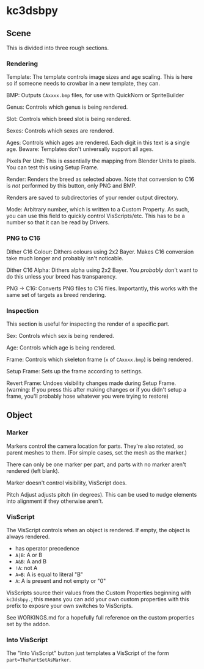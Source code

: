 # kc3dsbpy

## Scene

This is divided into three rough sections.

### Rendering

Template: The template controls image sizes and age scaling. This is here so if someone needs to crowbar in a new template, they can.

BMP: Outputs `CAxxxx.bmp` files, for use with QuickNorn or SpriteBuilder

Genus: Controls which genus is being rendered.

Slot: Controls which breed slot is being rendered.

Sexes: Controls which sexes are rendered.

Ages: Controls which ages are rendered. Each digit in this text is a single age. Beware: Templates don't universally support all ages.

Pixels Per Unit: This is essentially the mapping from Blender Units to pixels. You can test this using Setup Frame.

Render: Renders the breed as selected above. Note that conversion to C16 is *not* performed by this button, only PNG and BMP.

Renders are saved to subdirectories of your render output directory.

Mode: Arbitrary number, which is written to a Custom Property. As such, you can use this field to quickly control VisScripts/etc. This has to be a number so that it can be read by Drivers.

### PNG to C16

Dither C16 Colour: Dithers colours using 2x2 Bayer. Makes C16 conversion take much longer and probably isn't noticable.

Dither C16 Alpha: Dithers alpha using 2x2 Bayer. You *probably* don't want to do this unless your breed has transparency.

PNG -> C16: Converts PNG files to C16 files. Importantly, this works with the same set of targets as breed rendering.

### Inspection

This section is useful for inspecting the render of a specific part.

Sex: Controls which sex is being rendered.

Age: Controls which age is being rendered.

Frame: Controls which skeleton frame (`x` of `CAxxxx.bmp`) is being rendered.

Setup Frame: Sets up the frame according to settings.

Revert Frame: Undoes visibility changes made during Setup Frame. (warning: If you press this after making changes or if you didn't setup a frame, you'll probably hose whatever you were trying to restore)

## Object

### Marker

Markers control the camera location for parts.
They're also rotated, so parent meshes to them.
(For simple cases, set the mesh as the marker.)

There can only be one marker per part, and parts with no marker aren't rendered (left blank).

Marker doesn't control visibility, VisScript does.

Pitch Adjust adjusts pitch (in degrees). This can be used to nudge elements into alignment if they otherwise aren't.

### VisScript

The VisScript controls when an object is rendered.
If empty, the object is always rendered.

* has operator precedence
* `A|B`: A or B
* `A&B`: A and B
* `!A`: not A
* `A=B`: A is equal to literal "B"
* `A`: A is present and not empty or "0"

VisScripts source their values from the Custom Properties beginning with `kc3dsbpy.`; this means you can add your own custom properties with this prefix to exposre your own switches to VisScripts.

See WORKINGS.md for a hopefully full reference on the custom properties set by the addon.

### Into VisScript

The "Into VisScript" button just templates a VisScript of the form `part=ThePartSetAsMarker`.

